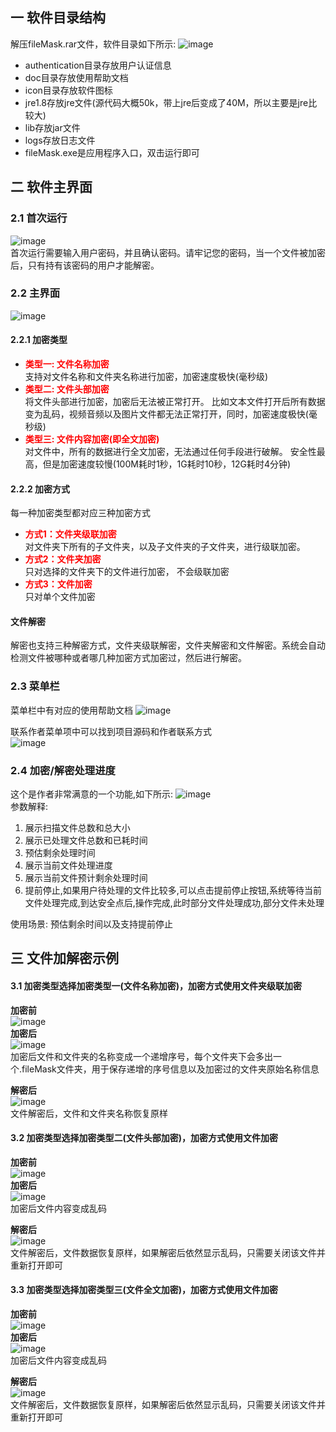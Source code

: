 ## 一 软件目录结构
解压fileMask.rar文件，软件目录如下所示:
![image](https://note.youdao.com/yws/public/resource/9f8f257b581764f512dc7722bc66607c/xmlnote/F236CF68EC9E458CB6E7D5CC7DCB977B/53470)

* authentication目录存放用户认证信息
* doc目录存放使用帮助文档
* icon目录存放软件图标
* jre1.8存放jre文件(源代码大概50k，带上jre后变成了40M，所以主要是jre比较大)
* lib存放jar文件
* logs存放日志文件
* fileMask.exe是应用程序入口，双击运行即可

## 二 软件主界面
### 2.1 首次运行

![image](https://ucc.alicdn.com/pic/developer-ecology/631fdfdb488b4b87bf28899a83624ab6.png)  
首次运行需要输入用户密码，并且确认密码。请牢记您的密码，当一个文件被加密后，只有持有该密码的用户才能解密。

### 2.2 主界面
![image](https://ucc.alicdn.com/pic/developer-ecology/35f22fb1f4bf45e3bcb2ef17c9c5ea3c.png)  


#### 2.2.1 加密类型
* <strong><font color=#FF0000> 类型一: 文件名称加密 </font></strong>   
支持对文件名称和文件夹名称进行加密，加密速度极快(毫秒级)
* <strong><font color=#FF0000> 类型二: 文件头部加密 </font></strong>  
将文件头部进行加密，加密后无法被正常打开。 比如文本文件打开后所有数据变为乱码，视频音频以及图片文件都无法正常打开，同时，加密速度极快(毫秒级)
* <strong><font color=#FF0000> 类型三: 文件内容加密(即全文加密) </font></strong>  
对文件中，所有的数据进行全文加密，无法通过任何手段进行破解。 安全性最高，但是加密速度较慢(100M耗时1秒，1G耗时10秒，12G耗时4分钟)  

#### 2.2.2 加密方式
每一种加密类型都对应三种加密方式
* <strong><font color=#FF0000> 方式1：文件夹级联加密 </font></strong>    
对文件夹下所有的子文件夹，以及子文件夹的子文件夹，进行级联加密。
* <strong><font color=#FF0000> 方式2：文件夹加密 </font></strong>    
只对选择的文件夹下的文件进行加密， 不会级联加密
* <strong><font color=#FF0000> 方式3：文件加密 </font></strong>  
只对单个文件加密
#### 文件解密
解密也支持三种解密方式，文件夹级联解密，文件夹解密和文件解密。系统会自动检测文件被哪种或者哪几种加密方式加密过，然后进行解密。

### 2.3 菜单栏
菜单栏中有对应的使用帮助文档
![image](https://ucc.alicdn.com/pic/developer-ecology/c45e2189ef574060a286b7fc59058844.png)  
  

联系作者菜单项中可以找到项目源码和作者联系方式  
![image](https://ucc.alicdn.com/pic/developer-ecology/bd4efc624f3f4056a9586d188dde5472.png)  

### 2.4 加密/解密处理进度
这个是作者非常满意的一个功能,如下所示:
![image](https://ucc.alicdn.com/pic/developer-ecology/b95fafb9c6dc4ea09189f897feb9ccfd.png)  
参数解释:  
1. 展示扫描文件总数和总大小
2. 展示已处理文件总数和已耗时间
3. 预估剩余处理时间
4. 展示当前文件处理进度
5. 展示当前文件预计剩余处理时间
6. 提前停止,如果用户待处理的文件比较多,可以点击提前停止按钮,系统等待当前文件处理完成,到达安全点后,操作完成,此时部分文件处理成功,部分文件未处理    

使用场景: 预估剩余时间以及支持提前停止
## 三 文件加解密示例
#### 3.1 加密类型选择加密类型一(文件名称加密)，加密方式使用文件夹级联加密  
**加密前**  
![image](https://note.youdao.com/yws/public/resource/9f8f257b581764f512dc7722bc66607c/xmlnote/1DABF5D251104C65BB9D867ED5058F7D/53540)  
**加密后**  
![image](https://note.youdao.com/yws/public/resource/9f8f257b581764f512dc7722bc66607c/xmlnote/6081BFF7A8234DAB93506C1AAADBEAEA/53544)  
加密后文件和文件夹的名称变成一个递增序号，每个文件夹下会多出一个.fileMask文件夹，用于保存递增的序号信息以及加密过的文件夹原始名称信息  

**解密后**  
![image](https://note.youdao.com/yws/public/resource/9f8f257b581764f512dc7722bc66607c/xmlnote/CF884E6F2D65445394934F6B93DBC9CF/53559)    
文件解密后，文件和文件夹名称恢复原样

#### 3.2 加密类型选择加密类型二(文件头部加密)，加密方式使用文件加密  
**加密前**  
![image](https://note.youdao.com/yws/public/resource/9f8f257b581764f512dc7722bc66607c/xmlnote/367D3E8C9EBC463D8F30F30BAE9E9FEC/53567)  
**加密后**  
![image](https://note.youdao.com/yws/public/resource/9f8f257b581764f512dc7722bc66607c/xmlnote/BCFAC094CE0E4282B7EF6B3DFAB51504/53569)    
加密后文件内容变成乱码
   
**解密后**  
![image](https://note.youdao.com/yws/public/resource/9f8f257b581764f512dc7722bc66607c/xmlnote/367D3E8C9EBC463D8F30F30BAE9E9FEC/53567)    
文件解密后，文件数据恢复原样，如果解密后依然显示乱码，只需要关闭该文件并重新打开即可

#### 3.3 加密类型选择加密类型三(文件全文加密)，加密方式使用文件加密  
**加密前**  
![image](https://note.youdao.com/yws/public/resource/9f8f257b581764f512dc7722bc66607c/xmlnote/B2B74974FBF8409A840FFC39E775F337/53576)  
**加密后**  
![image](https://note.youdao.com/yws/public/resource/9f8f257b581764f512dc7722bc66607c/xmlnote/DCF9640196A44898B4192E0C04DD05BD/53571)  
加密后文件内容变成乱码  
  
**解密后**  
![image](https://note.youdao.com/yws/public/resource/9f8f257b581764f512dc7722bc66607c/xmlnote/B2B74974FBF8409A840FFC39E775F337/53576)    
文件解密后，文件数据恢复原样，如果解密后依然显示乱码，只需要关闭该文件并重新打开即可
